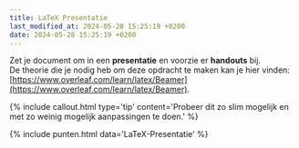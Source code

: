 ```yaml
---
title: LaTeX Presentatie
last_modified_at: 2024-05-28 15:25:19 +0200
date: 2024-05-28 15:25:19 +0200
---
```


Zet je document om in een **presentatie** en voorzie er **handouts** bij.  
De theorie die je nodig heb om deze opdracht te maken kan je hier vinden: [https://www.overleaf.com/learn/latex/Beamer](https://www.overleaf.com/learn/latex/Beamer).

{% include callout.html type='tip' content='Probeer dit zo slim mogelijk en met zo weinig mogelijk aanpassingen te doen.' %}

{% include punten.html data='LaTeX-Presentatie' %}